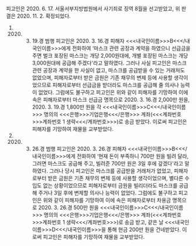피고인은 2020. 6. 17. 서울서부지방법원에서 사기죄로 징역 8월을 선고받았고, 위 판결은 2020. 11. 2. 확정되었다.
1. 2020. 3. 19.경 범행
피고인은 2020. 3. 16.경 피해자 <<<내국인이름>>>B<<</내국인이름>>>에게 전화하여 ‘마스크 관련 공장과 계약을 하였으니 선급금을 주면 벌크 포장된 마스크는 개당 2,000원대에, 개별 포장된 마스크는 개당 3,000원대에 공급해 주겠다'라고 말하였다.
그러나 사실 피고인은 마스크 관련 공장과 계약을 한 사실이 없고, 마스크를 공급받을 수 있는 거래처도 없었으며, 피해자로부터 받은 금원은 기존 채무의 변제 등에 사용할 생각이었으므로 피해자로부터 선급금을 받더라도 마스크를 공급해 줄 의사나 능력이 없었다.
그럼에도 불구하고 피고인은 위와 같이 피해자를 기망하여 이에 속은 피해자로부터 마스크 선급금 명목으로 2020. 3. 16.경 2,000만 원을, 2020. 3. 19.경 1,800만 원을 각 <<<내국인이름>>>C<<</내국인이름>>> 명의의 <<<은행>>>기업은행<<</은행>>> 계좌(<<<계좌번호>>>계좌번호 1 생략<<</계좌번호>>>)로 송금 받았다.
이로써 피고인은 피해자를 기망하여 재물을 교부받았다.
2. 2020. 3. 26.경 범행
피고인은 2020. 3. 26.경 피해자 <<<내국인이름>>>B<<</내국인이름>>>에게 전화하여 ‘현재 돈이 부족하니 700만 원을 빌려 달라, 그러면 마스크도 공급해 주고, 빌려준 700만 원은 3일 후에 갚겠다'라고 말하였다.
그러나 당시 피고인은 마스크를 공급받을 거래처가 없었고, 피해자로부터 받은 금원은 기존 채무의 변제 등에 사용할 생각이었으며, 별다른 수입도 없는 상황이었으므로 피해자로부터 금원을 빌리더라도 마스크를 공급해 주거나 3일 후에 변제할 의사나 능력이 없었다.
그럼에도 불구하고 피고인은 위와 같이 피해자를 기망하여 이에 속은 피해자로부터 차용금 명목으로 2020. 3. 26.경 500만 원을 <<<내국인이름>>>C<<</내국인이름>>> 명의의 <<<은행>>>기업은행<<</은행>>> 계좌(<<<계좌번호>>>계좌번호 1 생략<<</계좌번호>>>)로 송금 받고, 같은 날 <<<내국인이름>>>D<<</내국인이름>>>을 통해 현금 200만 원을 건네받았다.
이로써 피고인은 피해자를 기망하여 재물을 교부받았다.